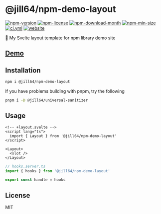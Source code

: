 <!----- BEGIN GHOST DOCS HEADER ----->

# @jill64/npm-demo-layout

<!----- BEGIN GHOST DOCS BADGES ----->

<a href="https://npmjs.com/package/@jill64/npm-demo-layout"><img src="https://img.shields.io/npm/v/@jill64/npm-demo-layout" alt="npm-version" /></a> <a href="https://npmjs.com/package/@jill64/npm-demo-layout"><img src="https://img.shields.io/npm/l/@jill64/npm-demo-layout" alt="npm-license" /></a> <a href="https://npmjs.com/package/@jill64/npm-demo-layout"><img src="https://img.shields.io/npm/dm/@jill64/npm-demo-layout" alt="npm-download-month" /></a> <a href="https://npmjs.com/package/@jill64/npm-demo-layout"><img src="https://img.shields.io/bundlephobia/min/@jill64/npm-demo-layout" alt="npm-min-size" /></a> <a href="https://github.com/jill64/npm-demo-layout/actions/workflows/ci.yml"><img src="https://github.com/jill64/npm-demo-layout/actions/workflows/ci.yml/badge.svg" alt="ci.yml" /></a> <a href="https://npm-demo-layout.jill64.dev"><img src="https://img.shields.io/website?up_message=working&down_message=down&url=https%3A%2F%2Fnpm-demo-layout.jill64.dev" alt="website" /></a>

<!----- END GHOST DOCS BADGES ----->

🎨 My Svelte layout template for npm library demo site

## [Demo](https://npm-demo-layout.jill64.dev)

<!----- END GHOST DOCS HEADER ----->

## Installation

```sh
npm i @jill64/npm-demo-layout
```

If you have problems building with pnpm, try the following

```sh
pnpm i -D @jill64/universal-sanitizer
```

## Usage

```svelte
<!-- +layout.svelte -->
<script lang="ts">
  import { Layout } from '@jill64/npm-demo-layout'
</script>

<Layout>
  <slot />
</Layout>
```

```ts
// hooks.server.ts
import { hooks } from '@jill64/npm-demo-layout'

export const handle = hooks
```

<!----- BEGIN GHOST DOCS FOOTER ----->

## License

MIT

<!----- END GHOST DOCS FOOTER ----->
